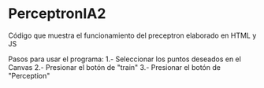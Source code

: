 # PerceptronIA2
Código que muestra el funcionamiento del preceptron elaborado en HTML y JS


Pasos para usar el programa:
1.- Seleccionar los puntos deseados en el Canvas
2.- Presionar el botón de "train"
3.- Presionar el botón de "Perception"
